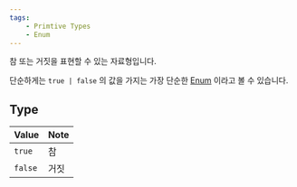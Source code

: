 ```yaml
---
tags:
    - Primtive Types
    - Enum
---
```


참 또는 거짓을 표현할 수 있는 자료형입니다.

단순하게는 `true | false` 의 값을 가지는 가장 단순한 [Enum](../README.md#enum) 이라고 볼 수 있습니다.

## Type

| Value   | Note |
| ------- | ---- |
| `true`  | 참   |
| `false` | 거짓 |
